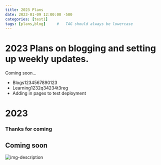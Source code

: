 ```yaml
---
title: 2023 Plans
date: 2023-01-09 12:00:00 -500
categories: [test1]
tags: [plans,blog]     #   TAG should always be lowercase
---
```


# 2023 Plans on blogging and setting up weekly updates.

Coming soon...

* Blogs1234567890123
* Learning1232q34234t3reg
* Adding in pages to test deployment

# 2023


### Thanks for coming

## Coming soon

![img-description](https://pbs.twimg.com/media/FmBKdzxWIAAcVvu?format=jpg&name=medium)
